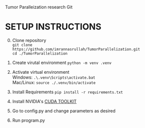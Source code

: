 Tumor Paralleization research Git

# SETUP INSTRUCTIONS
0. Clone repository<br/>
  `git clone https://github.com/imrannasrullah/TumorParallelization.git`<br/>
  `cd ./TumorParallelization`
  
1. Create virutal environment
  `python -m venv .venv`
  
2. Activate virtual environment <br/>
  Windows: `.\.venv\Scripts\activate.bat`<br/>
  Mac/Linux: `source ./.venv/bin/activate`
  
3. Install Requirements
`pip install -r requirements.txt`

4. Install NVIDIA's [CUDA TOOLKIT](https://developer.nvidia.com/cuda-downloads)

5. Go to config.py and change parameters as desired

6. Run program.py
